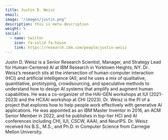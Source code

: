 ```yaml
---
title: Justin D. Weisz
email: 
image: "/images/justin.png"
description: this is meta description
weight: 5
social:
  - name: twitter
    icon: fa-solid fa-house
    link: https://research.ibm.com/people/justin-weisz
---
```


Justin D. Weisz is a Senior Research Scientist, Manager, and Strategy Lead for Human-Centered AI at IBM Research in Yorktown Heights, NY. Dr. Weisz’s research sits at the intersection of human-computer interaction (HCI) and artificial intelligence (AI), and he uses a mix of qualitative, quantitative, prototyping, crowdsourcing, and speculative methods to understand how to design AI systems that amplify and augment human capabilities. He was a co-organizer of the HAI-GEN workshops at IUI (2021-2023) and the HCXAI workshop at CHI (2023). Dr. Weisz is the PI of a project that explores how to help people work effectively with generative AI applications. He was appointed as an IBM Master Inventor in 2016, an ACM Senior Member in 2022, and he publishes in top-tier HCI and AI conferences including CHI, IUI, CSCW, AAAI, and NeurIPS. Dr. Weisz received his B.S., M.S., and Ph.D. in Computer Science from Carnegie Mellon University.
